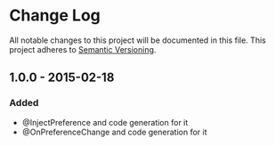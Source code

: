 # Change Log
All notable changes to this project will be documented in this file.
This project adheres to [Semantic Versioning](http://semver.org/).

## 1.0.0 - 2015-02-18
### Added
- @InjectPreference and code generation for it
- @OnPreferenceChange and code generation for it